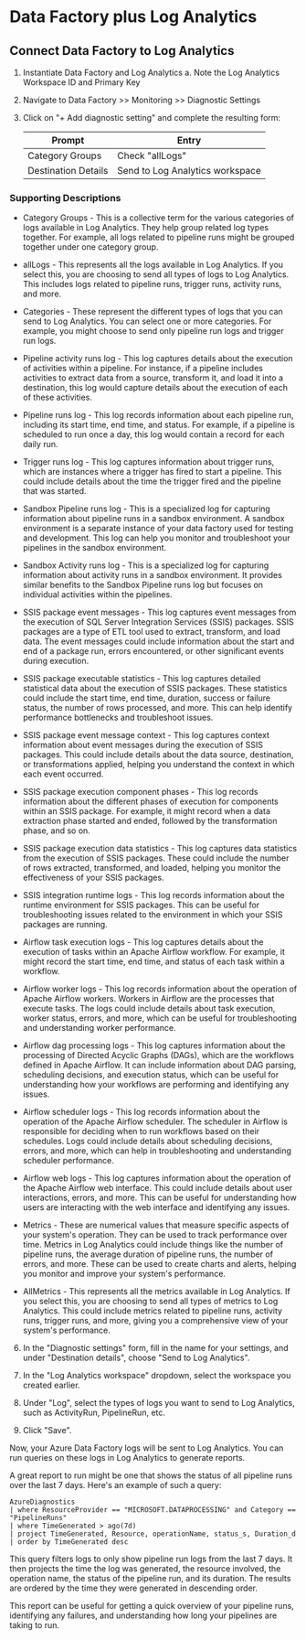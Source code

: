 # Data Factory plus Log Analytics

## Connect Data Factory to Log Analytics

1. Instantiate Data Factory and Log Analytics
   a. Note the Log Analytics Workspace ID and Primary Key
   
2. Navigate to Data Factory >> Monitoring >> Diagnostic Settings
   
3. Click on "+ Add diagnostic setting" and complete the resulting form:

   | Prompt | Entry |
   | ----- | ----- |
   | Category Groups | Check "allLogs" |
   | Destination Details | Send to Log Analytics workspace |

### Supporting Descriptions

* Category Groups - This is a collective term for the various categories of logs available in Log Analytics. They help group related log types together. For example, all logs related to pipeline runs might be grouped together under one category group.  
   
* allLogs - This represents all the logs available in Log Analytics. If you select this, you are choosing to send all types of logs to Log Analytics. This includes logs related to pipeline runs, trigger runs, activity runs, and more.  
   
* Categories - These represent the different types of logs that you can send to Log Analytics. You can select one or more categories. For example, you might choose to send only pipeline run logs and trigger run logs.  
   
* Pipeline activity runs log - This log captures details about the execution of activities within a pipeline. For instance, if a pipeline includes activities to extract data from a source, transform it, and load it into a destination, this log would capture details about the execution of each of these activities.  
   
* Pipeline runs log - This log records information about each pipeline run, including its start time, end time, and status. For example, if a pipeline is scheduled to run once a day, this log would contain a record for each daily run.  
   
* Trigger runs log - This log captures information about trigger runs, which are instances where a trigger has fired to start a pipeline. This could include details about the time the trigger fired and the pipeline that was started.  
   
* Sandbox Pipeline runs log - This is a specialized log for capturing information about pipeline runs in a sandbox environment. A sandbox environment is a separate instance of your data factory used for testing and development. This log can help you monitor and troubleshoot your pipelines in the sandbox environment.  
   
* Sandbox Activity runs log - This is a specialized log for capturing information about activity runs in a sandbox environment. It provides similar benefits to the Sandbox Pipeline runs log but focuses on individual activities within the pipelines.  
   
* SSIS package event messages - This log captures event messages from the execution of SQL Server Integration Services (SSIS) packages. SSIS packages are a type of ETL tool used to extract, transform, and load data. The event messages could include information about the start and end of a package run, errors encountered, or other significant events during execution.  
   
* SSIS package executable statistics - This log captures detailed statistical data about the execution of SSIS packages. These statistics could include the start time, end time, duration, success or failure status, the number of rows processed, and more. This can help identify performance bottlenecks and troubleshoot issues.  
   
* SSIS package event message context - This log captures context information about event messages during the execution of SSIS packages. This could include details about the data source, destination, or transformations applied, helping you understand the context in which each event occurred.  
   
* SSIS package execution component phases - This log records information about the different phases of execution for components within an SSIS package. For example, it might record when a data extraction phase started and ended, followed by the transformation phase, and so on.  
   
* SSIS package execution data statistics - This log captures data statistics from the execution of SSIS packages. These could include the number of rows extracted, transformed, and loaded, helping you monitor the effectiveness of your SSIS packages.  
   
* SSIS integration runtime logs - This log records information about the runtime environment for SSIS packages. This can be useful for troubleshooting issues related to the environment in which your SSIS packages are running.  
   
* Airflow task execution logs - This log captures details about the execution of tasks within an Apache Airflow workflow. For example, it might record the start time, end time, and status of each task within a workflow.  
   
* Airflow worker logs - This log records information about the operation of Apache Airflow workers. Workers in Airflow are the processes that execute tasks. The logs could include details about task execution, worker status, errors, and more, which can be useful for troubleshooting and understanding worker performance.  
   
* Airflow dag processing logs - This log captures information about the processing of Directed Acyclic Graphs (DAGs), which are the workflows defined in Apache Airflow. It can include information about DAG parsing, scheduling decisions, and execution status, which can be useful for understanding how your workflows are performing and identifying any issues.  
   
* Airflow scheduler logs - This log records information about the operation of the Apache Airflow scheduler. The scheduler in Airflow is responsible for deciding when to run workflows based on their schedules. Logs could include details about scheduling decisions, errors, and more, which can help in troubleshooting and understanding scheduler performance.  
   
* Airflow web logs - This log captures information about the operation of the Apache Airflow web interface. This could include details about user interactions, errors, and more. This can be useful for understanding how users are interacting with the web interface and identifying any issues.  
   
* Metrics - These are numerical values that measure specific aspects of your system's operation. They can be used to track performance over time. Metrics in Log Analytics could include things like the number of pipeline runs, the average duration of pipeline runs, the number of errors, and more. These can be used to create charts and alerts, helping you monitor and improve your system's performance.  
   
* AllMetrics - This represents all the metrics available in Log Analytics. If you select this, you are choosing to send all types of metrics to Log Analytics. This could include metrics related to pipeline runs, activity runs, trigger runs, and more, giving you a comprehensive view of your system's performance.

6. In the "Diagnostic settings" form, fill in the name for your settings, and under "Destination details", choose "Send to Log Analytics".  
   
7. In the "Log Analytics workspace" dropdown, select the workspace you created earlier.  
   
8. Under "Log", select the types of logs you want to send to Log Analytics, such as ActivityRun, PipelineRun, etc.  
   
9. Click "Save".  
   
Now, your Azure Data Factory logs will be sent to Log Analytics. You can run queries on these logs in Log Analytics to generate reports.  
   
A great report to run might be one that shows the status of all pipeline runs over the last 7 days. Here's an example of such a query:  
   
```KQL  
AzureDiagnostics  
| where ResourceProvider == "MICROSOFT.DATAPROCESSING" and Category == "PipelineRuns"  
| where TimeGenerated > ago(7d)  
| project TimeGenerated, Resource, operationName, status_s, Duration_d  
| order by TimeGenerated desc  
```  
   
This query filters logs to only show pipeline run logs from the last 7 days. It then projects the time the log was generated, the resource involved, the operation name, the status of the pipeline run, and its duration. The results are ordered by the time they were generated in descending order.  
   
This report can be useful for getting a quick overview of your pipeline runs, identifying any failures, and understanding how long your pipelines are taking to run.
